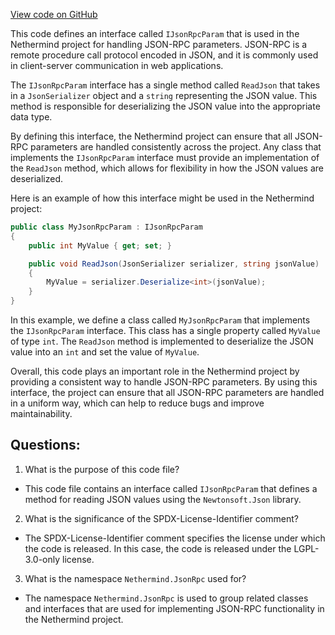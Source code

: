 [View code on GitHub](https://github.com/nethermindeth/nethermind/Nethermind.JsonRpc/IJsonRpcParam.cs)

This code defines an interface called `IJsonRpcParam` that is used in the Nethermind project for handling JSON-RPC parameters. JSON-RPC is a remote procedure call protocol encoded in JSON, and it is commonly used in client-server communication in web applications. 

The `IJsonRpcParam` interface has a single method called `ReadJson` that takes in a `JsonSerializer` object and a `string` representing the JSON value. This method is responsible for deserializing the JSON value into the appropriate data type. 

By defining this interface, the Nethermind project can ensure that all JSON-RPC parameters are handled consistently across the project. Any class that implements the `IJsonRpcParam` interface must provide an implementation of the `ReadJson` method, which allows for flexibility in how the JSON values are deserialized. 

Here is an example of how this interface might be used in the Nethermind project:

```csharp
public class MyJsonRpcParam : IJsonRpcParam
{
    public int MyValue { get; set; }

    public void ReadJson(JsonSerializer serializer, string jsonValue)
    {
        MyValue = serializer.Deserialize<int>(jsonValue);
    }
}
```

In this example, we define a class called `MyJsonRpcParam` that implements the `IJsonRpcParam` interface. This class has a single property called `MyValue` of type `int`. The `ReadJson` method is implemented to deserialize the JSON value into an `int` and set the value of `MyValue`. 

Overall, this code plays an important role in the Nethermind project by providing a consistent way to handle JSON-RPC parameters. By using this interface, the project can ensure that all JSON-RPC parameters are handled in a uniform way, which can help to reduce bugs and improve maintainability.
## Questions: 
 1. What is the purpose of this code file?
- This code file contains an interface called `IJsonRpcParam` that defines a method for reading JSON values using the `Newtonsoft.Json` library.

2. What is the significance of the SPDX-License-Identifier comment?
- The SPDX-License-Identifier comment specifies the license under which the code is released. In this case, the code is released under the LGPL-3.0-only license.

3. What is the namespace `Nethermind.JsonRpc` used for?
- The namespace `Nethermind.JsonRpc` is used to group related classes and interfaces that are used for implementing JSON-RPC functionality in the Nethermind project.